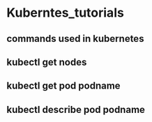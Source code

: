 # Kuberntes_tutorials
## commands used in kubernetes
## kubectl get nodes 
## kubectl get pod podname
## kubectl describe pod podname
## 
